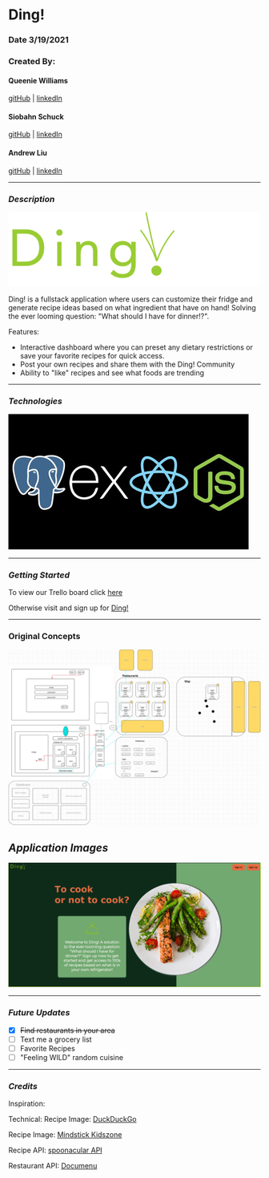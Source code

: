 # Ding!

### Date 3/19/2021

### Created By:

#### Queenie Williams

[gitHub](https://github.com/queeniewilliams)
| [linkedIn](https://www.linkedin.com/in/queeni%C3%A9-williams/)

#### Siobahn Schuck

[gitHub](https://github.com/siobahnschuck)
| [linkedIn](https://www.linkedin.com/in/siobahnschuck/)

#### Andrew Liu

[gitHub](https://github.com/andrewliu1988) |
[linkedIn](https://www.linkedin.com/in/andrewliu1988/)

---

### **_Description_**

![LOGO](images/dingLogo.png)

Ding! is a fullstack application where users can customize their fridge and generate recipe ideas based on what ingredient that have on hand! Solving the ever looming question: "What should I have for dinner!?".

Features:

- Interactive dashboard where you can preset any dietary restrictions or save your favorite recipes for quick access.
- Post your own recipes and share them with the Ding! Community
- Ability to "like" recipes and see what foods are trending

---

### **_Technologies_**

![Postgresql, Express, React, Node ](images/PERN%20BANNER.png)

---

### **_Getting Started_**

To view our Trello board click [here](https://trello.com/b/bCG64o2A/p3)

Otherwise visit and sign up for [Ding!](https://glacial-meadow-53009.herokuapp.com/)

---
### Original Concepts

![Starting Concept](images/OriginalDesign.png)

## **_Application Images_**

![HOMEPAGE](image/../images/Screen%20Shot%202021-03-26%20at%202.30.11%20PM.png) 


---

### **_Future Updates_**

- [X] ~~Find restaurants in your area~~
- [ ] Text me a grocery list
- [ ] Favorite Recipes
- [ ] "Feeling WILD" random cuisine

---

### **_Credits_**

Inspiration:

Technical:
Recipe Image: [DuckDuckGo](https://duckduckgo.com/)

Recipe Image: [Mindstick Kidszone](https://www.mindstick.com/KidsZone/)

Recipe API: [spoonacular API](https://unsplash.com/photos/nKO_1QyFh9o) 

Restaurant API: [Documenu](https://documenu.com/docs#get_restaurant)

